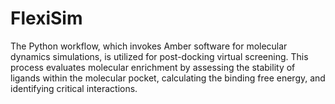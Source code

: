 # FlexiSim
The Python workflow, which invokes Amber software for molecular dynamics simulations, is utilized for post-docking virtual screening. This process evaluates molecular enrichment by assessing the stability of ligands within the molecular pocket, calculating the binding free energy, and identifying critical interactions.

